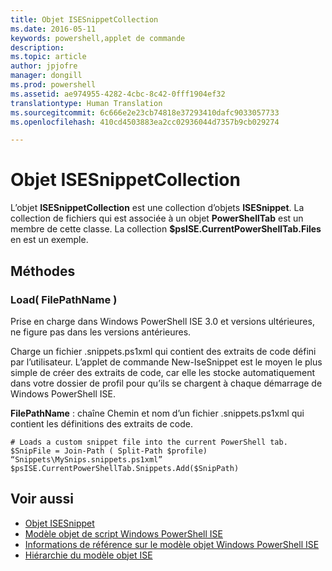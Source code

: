 ```yaml
---
title: Objet ISESnippetCollection
ms.date: 2016-05-11
keywords: powershell,applet de commande
description: 
ms.topic: article
author: jpjofre
manager: dongill
ms.prod: powershell
ms.assetid: ae974955-4282-4cbc-8c42-0fff1904ef32
translationtype: Human Translation
ms.sourcegitcommit: 6c666e2e23cb74818e37293410dafc9033057733
ms.openlocfilehash: 410cd4503883ea2cc02936044d7357b9cb029274

---
```


# <a name="the-isesnippetcollection-object"></a>Objet ISESnippetCollection
  L’objet **ISESnippetCollection** est une collection d’objets **ISESnippet**. La collection de fichiers qui est associée à un objet **PowerShellTab** est un membre de cette classe. La collection **$psISE.CurrentPowerShellTab.Files** en est un exemple.

## <a name="methods"></a>Méthodes

### <a name="load-filepathname-"></a>Load\( FilePathName \)
  Prise en charge dans Windows PowerShell ISE 3.0 et versions ultérieures, ne figure pas dans les versions antérieures. 

 Charge un fichier .snippets.ps1xml qui contient des extraits de code défini par l’utilisateur. L’applet de commande New-IseSnippet est le moyen le plus simple de créer des extraits de code, car elle les stocke automatiquement dans votre dossier de profil pour qu’ils se chargent à chaque démarrage de Windows PowerShell ISE.

 **FilePathName** : chaîne Chemin et nom d’un fichier .snippets.ps1xml qui contient les définitions des extraits de code.

```
# Loads a custom snippet file into the current PowerShell tab.
$SnipFile = Join-Path ( Split-Path $profile) “Snippets\MySnips.snippets.ps1xml” $psISE.CurrentPowerShellTab.Snippets.Add($SnipPath)

```

## <a name="see-also"></a>Voir aussi
- [Objet ISESnippet](The-ISESnippetObject.md) 
- [Modèle objet de script Windows PowerShell ISE](The-Windows-PowerShell-ISE-Scripting-Object-Model.md) 
- [Informations de référence sur le modèle objet Windows PowerShell ISE](Windows-PowerShell-ISE-Object-Model-Reference.md) 
- [Hiérarchie du modèle objet ISE](The-ISE-Object-Model-Hierarchy.md)

  



<!--HONumber=Nov16_HO4-->


